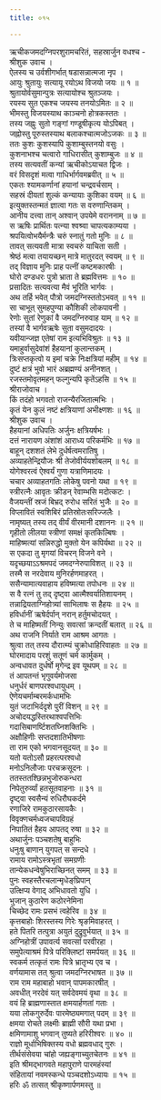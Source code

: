 ```yaml
---
title: ०१५

---
```

ऋचीकजमदग्निपरशुरामचरितं, सहस्रार्जुन वधश्च -  
श्रीशुक उवाच ।  
ऐलस्य च उर्वशीगर्भात् षडासन्नात्मजा नृप ।  
आयुः श्रुतायुः सत्यायू रयोऽथ विजयो जयः ॥ १ ॥  
श्रुतायोर्वसुमान्पुत्रः सत्यायोश्च श्रुतञ्जयः ।  
रयस्य सुत एकश्च जयस्य तनयोऽमितः ॥ २ ॥  
भीमस्तु विजयस्याथ काञ्चनो होत्रकस्ततः ।  
तस्य जह्नुः सुतो गङ्गां गण्डूषीकृत्य योऽपिबत् ।  
जह्नोस्तु पूरुस्तस्याथ बलाकश्चात्मजोऽजकः ॥ ३ ॥  
ततः कुशः कुशस्यापि कुशाम्बुस्तनयो वसुः ।  
कुशनाभश्च चत्वारो गाधिरासीत् कुशाम्बुजः ॥ ४ ॥  
तस्य सत्यवतीं कन्यां ऋचीकोऽयाचत द्विजः ।  
वरं विसदृशं मत्वा गाधिर्भार्गवमब्रवीत् ॥ ५ ॥  
एकतः श्यामकर्णानां हयानां चन्द्रवर्चसाम् ।  
सहस्रं दीयतां शुल्कं कन्यायाः कुशिका वयम् ॥ ६ ॥  
इत्युक्तस्तन्मतं ज्ञात्वा गतः स वरुणान्तिकम् ।  
आनीय दत्त्वा तान् अश्वान् उपयेमे वराननाम् ॥ ७ ॥  
स ऋषिः प्रार्थितः पत्न्या श्वश्र्वा चापत्यकाम्यया ।  
श्रपयित्वोभयैर्मन्त्रैः चरुं स्नातुं गतो मुनिः ॥ ८ ॥  
तावत् सत्यवती मात्रा स्वचरुं याचिता सती ।  
श्रेष्ठं मत्वा तयायच्छन् मात्रे मातुरदत् स्वयम् ॥ ९ ॥  
तद् विज्ञाय मुनिः प्राह पत्नीं कष्टमकारषीः ।  
घोरो दण्डधरः पुत्रो भ्राता ते ब्रह्मवित्तमः ॥ १० ॥  
प्रसादितः सत्यवत्या मैवं भूरिति भार्गवः ।  
अथ तर्हि भवेत् पौत्रो जमदग्निस्ततोऽभवत् ॥ ११ ॥  
सा चाभूत् सुमहपुण्या कौशिकी लोकपावनी ।  
रेणोः सुतां रेणुकां वै जमदग्निरुवाह याम् ॥ १२ ॥  
तस्यां वै भार्गवऋषेः सुता वसुमदादयः ।  
यवीयान्जज्ञ एतेषां राम इत्यभिविश्रुतः ॥ १३ ॥  
यमाहुर्वासुदेवांशं हैहयानां कुलान्तकम् ।  
त्रिःसप्तकृत्वो य इमां चक्रे निःक्षत्रियां महीम् ॥ १४ ॥  
दुष्टं क्षत्रं भुवो भारं अब्रह्मण्यं अनीनशत् ।  
रजस्तमोवृतमहन् फल्गुन्यपि कृतेंऽहसि ॥ १५ ॥  
श्रीराजोवाच ।  
किं तदंहो भगवतो राजन्यैरजितात्मभिः ।  
कृतं येन कुलं नष्टं क्षत्रियाणां अभीक्ष्णशः ॥ १६ ॥  
श्रीशुक उवाच ।  
हैहयानां अधिपतिः अर्जुनः क्षत्रियर्षभः ।  
दत्तं नारायण अंशांशं आराध्य परिकर्मभिः ॥ १७ ॥  
बाहून् दशशतं लेभे दुर्धर्षत्वमरातिषु ।  
अव्याहतेन्द्रियौजः श्री तेजोवीर्ययशोबलम् ॥ १८ ॥  
योगेश्वरत्वं ऐश्वर्यं गुणा यत्राणिमादयः ।  
चचार अव्याहतगतिः लोकेषु पवनो यथा ॥ १९ ॥  
स्त्रीरत्नैः आवृतः क्रीडन् रेवाम्भसि मदोत्कटः ।  
वैजयन्तीं स्रजं बिभ्रद् रुरोध सरितं भुजैः ॥ २० ॥  
विप्लावितं स्वशिबिरं प्रतिस्रोतःसरिज्जलैः ।  
नामृष्यत् तस्य तद् वीर्यं वीरमानी दशाननः ॥ २१ ॥  
गृहीतो लीलया स्त्रीणां समक्षं कृतकिल्बिषः ।  
माहिष्मत्यां सन्निरुद्धो मुक्तो येन कपिर्यथा ॥ २२ ॥  
स एकदा तु मृगयां विचरन् विजने वने ।  
यदृच्छयाऽऽश्रमपदं जमदग्नेरुपाविशत् ॥ २३ ॥  
तस्मै स नरदेवाय मुनिरर्हणमाहरत् ।  
ससैन्यामात्यवाहाय हविष्मत्या तपोधनः ॥ २४ ॥  
स वै रत्नं तु तद् दृष्ट्वा आत्मैश्वर्यातिशायनम् ।  
तन्नाद्रियताग्निहोत्र्यां साभिलाषः स हैहयः ॥ २५ ॥  
हविर्धानीं ऋषेर्दर्पान् नरान् हर्तुमचोदयत् ।  
ते च माहिष्मतीं निन्युः सवत्सां क्रन्दतीं बलात् ॥ २६ ॥  
अथ राजनि निर्याते राम आश्रम आगतः ।  
श्रुत्वा तत् तस्य दौरात्म्यं चुक्रोधाहिरिवाहतः ॥ २७ ॥  
घोरमादाय परशुं सतूणं चर्म कार्मुकम् ।  
अन्वधावत दुर्धर्षो मृगेन्द्र इव यूथपम् ॥ २८ ॥  
तं आपतन्तं भृगुवर्यमोजसा  
धनुर्धरं बाणपरश्वधायुधम् ।  
ऐणेयचर्माम्बरमर्कधामभिः  
युतं जटाभिर्ददृशे पुरीं विशन् ॥ २९ ॥  
अचोदयद्धस्तिरथाश्वपत्तिभिः  
गदासिबाणर्ष्टिशतघ्निशक्तिभिः ।  
अक्षौहिणीः सप्तदशातिभीषणाः  
ता राम एको भगवानसूदयत् ॥ ३० ॥  
यतो यतोऽसौ प्रहरत्परश्वधो  
मनोऽनिलौजाः परचक्रसूदनः ।  
ततस्ततश्छिन्नभुजोरुकन्धरा  
निपेतुरुर्व्यां हतसूतवाहनाः ॥ ३१ ॥  
दृष्ट्वा स्वसैन्यं रुधिरौघकर्दमे  
रणाजिरे रामकुठारसायकैः ।  
विवृक्णचर्मध्वजचापविग्रहं  
निपातितं हैहय आपतद् रुषा ॥ ३२ ॥  
अथार्जुनः पञ्चशतेषु बाहुभिः  
धनुःषु बाणान् युगपत् स सन्दधे ।  
रामाय रामोऽस्त्रभृतां समग्रणीः  
तान्येकधन्वेषुभिराच्छिनत् समम् ॥ ३३ ॥  
पुनः स्वहस्तैरचलान्मृधेङ्‌घ्रिपान्  
उत्क्षिप्य वेगाद् अभिधावतो युधि ।  
भुजान् कुठारेण कठोरनेमिना  
चिच्छेद रामः प्रसभं त्वहेरिव ॥ ३४ ॥  
कृत्तबाहोः शिरस्तस्य गिरेः श्रृङमिवाहरत् ।  
हते पितरि तत्पुत्रा अयुतं दुद्रुवुर्भयात् ॥ ३५ ॥  
अग्निहोत्रीं उपावर्त्य सवत्सां परवीरहा ।  
समुपेत्याश्रमं पित्रे परिक्लिष्टां समर्पयत् ॥ ३६ ॥  
स्वकर्म तत्कृतं रामः पित्रे भ्रातृभ्य एव च ।  
वर्णयामास तत् श्रुत्वा जमदग्निरभाषत ॥ ३७ ॥  
राम राम महाबाहो भवान् पापमकारषीत् ।  
अवधीत् नरदेवं यत् सर्वदेवमयं वृथा ॥ ३८ ॥  
वयं हि ब्राह्मणास्तात क्षमयार्हणतां गताः ।  
यया लोकगुरुर्देवः पारमेष्ठ्यमगात् पदम् ॥ ३९ ॥  
क्षमया रोचते लक्ष्मीः ब्राह्मी सौरी यथा प्रभा ।  
क्षमिणामाशु भगवान् तुष्यते हरिरीश्वरः ॥ ४० ॥  
राज्ञो मूर्धाभिषिक्तस्य वधो ब्रह्मवधाद् गुरुः ।  
तीर्थसंसेवया चांहो जह्यङ्‌गाच्युतचेतनः ॥ ४१ ॥  
इति श्रीमद्भागवते महापुराणे पारमहंस्यां  
संहितायां नवमस्कन्धे पञ्चदशोऽध्यायः ॥ १५ ॥  
हरिः ॐ तत्सत् श्रीकृष्णार्पणमस्तु ॥